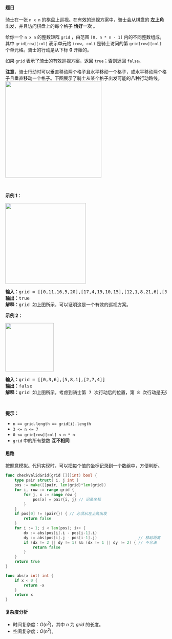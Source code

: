 #### 题目  

<p>骑士在一张 <code>n x n</code> 的棋盘上巡视。在有效的巡视方案中，骑士会从棋盘的 <strong>左上角</strong> 出发，并且访问棋盘上的每个格子 <strong>恰好一次</strong> 。</p>

<p>给你一个 <code>n x n</code> 的整数矩阵 <code>grid</code> ，由范围 <code>[0, n * n - 1]</code> 内的不同整数组成，其中 <code>grid[row][col]</code> 表示单元格 <code>(row, col)</code> 是骑士访问的第 <code>grid[row][col]</code> 个单元格。骑士的行动是从下标 <strong>0</strong> 开始的。</p>

<p>如果 <code>grid</code> 表示了骑士的有效巡视方案，返回 <code>true</code>；否则返回 <code>false</code>。</p>

<p><strong>注意</strong>，骑士行动时可以垂直移动两个格子且水平移动一个格子，或水平移动两个格子且垂直移动一个格子。下图展示了骑士从某个格子出发可能的八种行动路线。<br/>
<img alt="" src="https://assets.leetcode.com/uploads/2018/10/12/knight.png" style="width: 300px; height: 300px;"/></p>

<p> </p>

<p><strong>示例 1：</strong></p>
<img alt="" src="https://assets.leetcode.com/uploads/2022/12/28/yetgriddrawio-5.png" style="width: 251px; height: 251px;"/>
<pre><strong>输入：</strong>grid = [[0,11,16,5,20],[17,4,19,10,15],[12,1,8,21,6],[3,18,23,14,9],[24,13,2,7,22]]
<strong>输出：</strong>true
<strong>解释：</strong>grid 如上图所示，可以证明这是一个有效的巡视方案。
</pre>

<p><strong>示例 2：</strong></p>
<img alt="" src="https://assets.leetcode.com/uploads/2022/12/28/yetgriddrawio-6.png" style="width: 151px; height: 151px;"/>
<pre><strong>输入：</strong>grid = [[0,3,6],[5,8,1],[2,7,4]]
<strong>输出：</strong>false
<strong>解释：</strong>grid 如上图所示，考虑到骑士第 7 次行动后的位置，第 8 次行动是无效的。
</pre>

<p> </p>

<p><strong>提示：</strong></p>

<ul>
	<li><code>n == grid.length == grid[i].length</code></li>
	<li><code>3 &lt;= n &lt;= 7</code></li>
	<li><code>0 &lt;= grid[row][col] &lt; n * n</code></li>
	<li><code>grid</code> 中的所有整数 <strong>互不相同</strong></li>
</ul>
 
#### 思路  

按题意模拟。代码实现时，可以把每个值的坐标记录到一个数组中，方便判断。

```go 
func checkValidGrid(grid [][]int) bool {
	type pair struct{ i, j int }
	pos := make([]pair, len(grid)*len(grid))
	for i, row := range grid {
		for j, x := range row {
			pos[x] = pair{i, j} // 记录坐标
		}
	}
	if pos[0] != (pair{}) { // 必须从左上角出发
		return false
	}
	for i := 1; i < len(pos); i++ {
		dx := abs(pos[i].i - pos[i-1].i)
		dy := abs(pos[i].j - pos[i-1].j)                  // 移动距离
		if (dx != 2 || dy != 1) && (dx != 1 || dy != 2) { // 不合法
			return false
		}
	}
	return true
}

func abs(x int) int {
	if x < 0 {
		return -x
	}
	return x
}
```

#### 复杂度分析  

- 时间复杂度：$O(n^2)$，其中 $n$ 为 $\textit{grid}$ 的长度。
- 空间复杂度：$O(n^2)$。